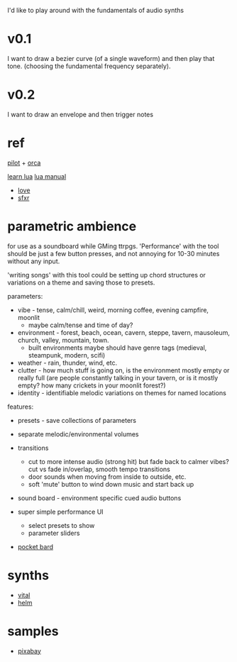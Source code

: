I'd like to play around with the fundamentals of audio synths

# v0.1
I want to draw a bezier curve (of a single waveform)
and then play that tone. (choosing the fundamental frequency separately).

# v0.2
I want to draw an envelope and then trigger notes

# ref
[pilot](https://github.com/hundredrabbits/pilot) + [orca](https://github.com/hundredrabbits/Orca)

[learn lua](https://learnxinyminutes.com/docs/lua/)
[lua manual](https://www.lua.org/manual/5.4/manual.html)
* [love](https://love2d.org/)
* [sfxr](http://nucular.github.io/sfxrlua/)

# parametric ambience
for use as a soundboard while GMing ttrpgs.
'Performance' with the tool should be just a few button presses, and not annoying for 10-30 minutes without any input.

'writing songs' with this tool could be setting up chord structures or variations on a theme and saving those to presets.

parameters:
* vibe - tense, calm/chill, weird, morning coffee, evening campfire, moonlit
    * maybe calm/tense and time of day?
* environment - forest, beach, ocean, cavern, steppe, tavern, mausoleum, church, valley, mountain, town.
    * built environments maybe should have genre tags (medieval, steampunk, modern, scifi)
* weather - rain, thunder, wind, etc.
* clutter - how much stuff is going on, is the environment mostly empty or really full (are people constantly talking in your tavern, or is it mostly empty? how many crickets in your moonlit forest?)
* identity - identifiable melodic variations on themes for named locations

features:
* presets - save collections of parameters
* separate melodic/environmental volumes
* transitions
    * cut to more intense audio (strong hit) but fade back to calmer vibes? cut vs fade in/overlap, smooth tempo transitions
    * door sounds when moving from inside to outside, etc.
    * soft 'mute' button to wind down music and start back up
* sound board - environment specific cued audio buttons
* super simple performance UI
    * select presets to show
    * parameter sliders


* [pocket bard](https://www.pocketbard.app/)

# synths
* [vital](https://vital.audio/)
* [helm](https://tytel.org/helm/)
# samples
* [pixabay](https://pixabay.com/sound-effects/search/ambient/)
